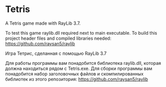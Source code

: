 # Tetris
A Tetris game made with RayLib 3.7.

To test this game raylib.dll required next to main executable.
To build this project header files and compiled libraries needed:
https://github.com/raysan5/raylib

Игра Тетрис, сделанная с помощью RayLib 3.7

Для работы программы вам понадобится библиотека raylib.dll, которая должна находиться рядом с Tetris.exe.
Для сборки программы вам понадобится набор заголовочных файлов и скомпилированных библиотек из этого репозитория:
https://github.com/raysan5/raylib
